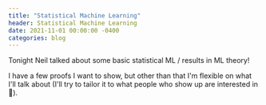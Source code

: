 ```yaml
---
title: "Statistical Machine Learning"
header: Statistical Machine Learning
date: 2021-11-01 00:00:00 -0400
categories: blog
---
```


Tonight Neil talked about some basic statistical ML / results in ML theory!

I have a few proofs I want to show, but other than that
I'm flexible on what I'll talk about (I'll try to tailor
it to what people who show up are interested in 🙂).
